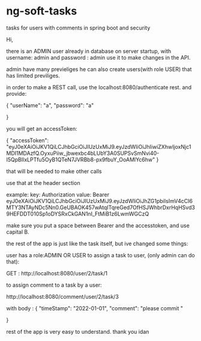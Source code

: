 # ng-soft-tasks
tasks for users with comments in spring boot and security

Hi,

there is an ADMIN user already in database on server startup, with 
username: admin and password : admin
use it to make changes in the API.

admin have many previeliges 
he can also create users(with role USER) that has limited previliges.

in order to make a REST call, use the localhost:8080/authenticate rest.
and provide:

{
    "userName": "a",
    "password": "a"
    
}

you will get an accessToken:

{
    "accessToken": "eyJ0eXAiOiJKV1QiLCJhbGciOiJIUzUxMiJ9.eyJzdWIiOiJhIiwiZXhwIjoxNjc1MDI1MDAzfQ.OyxuPiiw_jbwexbc4bLUbY3A0SUPSvSmNvi40-I5QpBIlxLPTfu5OyB1QTeN7JVRBb8-px9fbuY_OoAMlYc6hw"
}

that will be needed to make other calls

use that at the header section

example:
key: Authorization value: Bearer eyJ0eXAiOiJKV1QiLCJhbGciOiJIUzUxMiJ9.eyJzdWIiOiJhZG1pbiIsImV4cCI6MTY3NTAyNDc5Nn0.GeUBAOK457wAtqITqreGed7OfHSJWhbrDxrHqHSvd39HEFDDT010Sp1oDYSRxCkGAN1nI_FtMiB1z6LwmWGCzQ

make sure you put a space between Bearer and the accesstoken, and use capital B.


the rest of the app is just like the task itself, but ive changed some things:

user has a role:ADMIN OR USER
to assign a task to user, (only admin can do that):

GET : http://localhost:8080/user/2/task/1

to assign comment to a task by a user:

http://localhost:8080/comment/user/2/task/3

with body :
{
    "timeStamp": "2022-01-01",
    "comment": "please commit "
    
}

rest of the app is very easy to understand.
thank you
idan

